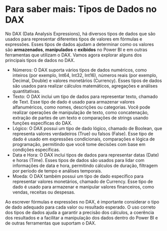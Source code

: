 # Para saber mais: Tipos de Dados no DAX

No DAX (Data Analysis Expressions), há diversos tipos de dados que são usados para representar diferentes tipos de valores em fórmulas e expressões. Esses tipos de dados ajudam a determinar como os valores são **armazenados**, **manipulados** e **exibidos** no Power BI e em outras ferramentas que utilizam o DAX. Vamos agora explorar alguns dos principais tipos de dados no DAX.

- Números: O DAX suporta vários tipos de dados numéricos, como inteiros (por exemplo, Int64, Int32, Int16), números reais (por exemplo, Decimal, Double) e valores monetários (Currency). Esses tipos de dados são usados para realizar cálculos matemáticos, agregações e análises quantitativas.
- Texto: O DAX inclui um tipo de dados para representar texto, chamado de Text. Esse tipo de dado é usado para armazenar valores alfanuméricos, como nomes, descrições ou categorias. Você pode realizar operações de manipulação de texto, como concatenação, extração de partes de um texto e comparações de strings usando funções específicas do DAX.
- Lógico: O DAX possui um tipo de dado lógico, chamado de Boolean, que representa valores verdadeiros (True) ou falsos (False). Esse tipo de dado é usado em expressões condicionais, comparações e lógica de programação, permitindo que você tome decisões com base em condições específicas.
- Data e Hora: O DAX inclui tipos de dados para representar datas (Date) e horas (Time). Esses tipos de dados são usados para lidar com informações de data e hora, permitindo cálculos de duração, filtragem por período de tempo e análises temporais.
- Moeda: O DAX também possui um tipo de dado específico para representar valores monetários, chamado de Currency. Esse tipo de dado é usado para armazenar e manipular valores financeiros, como vendas, receitas ou despesas.

Ao escrever fórmulas e expressões no DAX, é importante considerar o tipo de dado adequado para cada valor ou resultado esperado. O uso correto dos tipos de dados ajuda a garantir a precisão dos cálculos, a coerência dos resultados e a facilitar a manipulação dos dados dentro do Power BI e de outras ferramentas que suportam o DAX.

